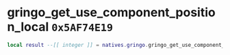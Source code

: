 # gringo_get_use_component_position_local `0x5AF74E19`

```lua
local result --[[ integer ]] = natives.gringo.gringo_get_use_component_position_local(_unk0 --[[ integer ]], _unk1 --[[ integer ]])
```